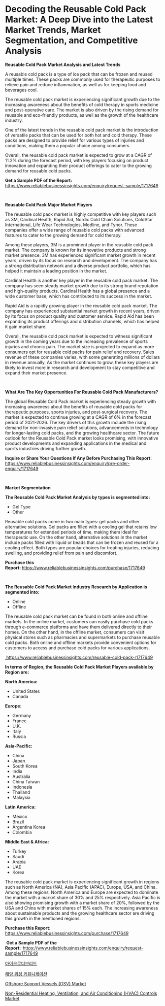 <p><h1>Decoding the Reusable Cold Pack Market: A Deep Dive into the Latest Market Trends, Market Segmentation, and Competitive Analysis</h1></p><p><strong>Reusable Cold Pack Market Analysis and Latest Trends</strong></p>
<p><p>A reusable cold pack is a type of ice pack that can be frozen and reused multiple times. These packs are commonly used for therapeutic purposes to relieve pain and reduce inflammation, as well as for keeping food and beverages cool.</p><p>The reusable cold pack market is experiencing significant growth due to the increasing awareness about the benefits of cold therapy in sports medicine and post-operative care. The market is also driven by the rising demand for reusable and eco-friendly products, as well as the growth of the healthcare industry.</p><p>One of the latest trends in the reusable cold pack market is the introduction of versatile packs that can be used for both hot and cold therapy. These packs are designed to provide relief for various types of injuries and conditions, making them a popular choice among consumers.</p><p>Overall, the reusable cold pack market is expected to grow at a CAGR of 11.2% during the forecast period, with key players focusing on product innovation and expanding their product offerings to cater to the growing demand for reusable cold packs.</p></p>
<p><strong>Get a Sample PDF of the Report:&nbsp;</strong> <a href="https://www.reliablebusinessinsights.com/enquiry/request-sample/1717649">https://www.reliablebusinessinsights.com/enquiry/request-sample/1717649</a></p>
<p>&nbsp;</p>
<p><strong>Reusable Cold Pack Major Market Players</strong></p>
<p><p>The reusable cold pack market is highly competitive with key players such as 3M, Cardinal Health, Rapid Aid, Nordic Cold Chain Solutions, ColdStar International, Life Wear Technologies, Medline, and Tynor. These companies offer a wide range of reusable cold packs with advanced features to cater to the growing demand for cold therapy.</p><p>Among these players, 3M is a prominent player in the reusable cold pack market. The company is known for its innovative products and strong market presence. 3M has experienced significant market growth in recent years, driven by its focus on research and development. The company has a strong distribution network and a diverse product portfolio, which has helped it maintain a leading position in the market.</p><p>Cardinal Health is another key player in the reusable cold pack market. The company has seen steady market growth due to its strong brand reputation and high-quality products. Cardinal Health has a global presence and a wide customer base, which has contributed to its success in the market.</p><p>Rapid Aid is a rapidly growing player in the reusable cold pack market. The company has experienced substantial market growth in recent years, driven by its focus on product quality and customer service. Rapid Aid has been expanding its product offerings and distribution channels, which has helped it gain market share.</p><p>Overall, the reusable cold pack market is expected to witness significant growth in the coming years due to the increasing prevalence of sports injuries and chronic pain. The market size is projected to expand as more consumers opt for reusable cold packs for pain relief and recovery. Sales revenue of these companies varies, with some generating millions of dollars in revenue annually. As the market continues to grow, these key players are likely to invest more in research and development to stay competitive and expand their market presence.</p></p>
<p>&nbsp;</p>
<p><strong>What Are The Key Opportunities For Reusable Cold Pack Manufacturers?</strong></p>
<p><p>The global Reusable Cold Pack market is experiencing steady growth with increasing awareness about the benefits of reusable cold packs for therapeutic purposes, sports injuries, and post-surgical recovery. The market is expected to continue growing at a CAGR of 6% in the forecast period of 2021-2026. The key drivers of this growth include the rising demand for non-invasive pain relief solutions, advancements in technology for longer-lasting cold packs, and the growing healthcare sector. The future outlook for the Reusable Cold Pack market looks promising, with innovative product developments and expanding applications in the medical and sports industries driving further growth.</p></p>
<p><strong>Inquire or Share Your Questions If Any Before Purchasing This Report:</strong> <a href="https://www.reliablebusinessinsights.com/enquiry/pre-order-enquiry/1717649">https://www.reliablebusinessinsights.com/enquiry/pre-order-enquiry/1717649</a></p>
<p>&nbsp;</p>
<p><strong>Market Segmentation</strong></p>
<p><strong>The Reusable Cold Pack Market Analysis by types is segmented into:</strong></p>
<p><ul><li>Gel Type</li><li>Other</li></ul></p>
<p><p>Reusable cold packs come in two main types: gel packs and other alternative solutions. Gel packs are filled with a cooling gel that retains low temperatures for extended periods of time, making them ideal for therapeutic use. On the other hand, alternative solutions in the market include packs filled with liquid or beads that can be frozen and reused for a cooling effect. Both types are popular choices for treating injuries, reducing swelling, and providing relief from pain and discomfort.</p></p>
<p><strong>Purchase this Report:&nbsp;</strong><a href="https://www.reliablebusinessinsights.com/purchase/1717649">https://www.reliablebusinessinsights.com/purchase/1717649</a></p>
<p>&nbsp;</p>
<p><strong>The Reusable Cold Pack Market Industry Research by Application is segmented into:</strong></p>
<p><ul><li>Online</li><li>Offline</li></ul></p>
<p><p>The reusable cold pack market can be found in both online and offline markets. In the online market, customers can easily purchase cold packs through e-commerce platforms and have them delivered directly to their homes. On the other hand, in the offline market, consumers can visit physical stores such as pharmacies and supermarkets to purchase reusable cold packs. Both online and offline markets provide convenient options for customers to access and purchase cold packs for various applications.</p></p>
<p><a href="https://www.reliablebusinessinsights.com/reusable-cold-pack-r1717649">&nbsp;https://www.reliablebusinessinsights.com/reusable-cold-pack-r1717649</a></p>
<p><strong>In terms of Region, the Reusable Cold Pack Market Players available by Region are:</strong></p>
<p>
    <p> <strong> North America: </strong>
        <ul>
            <li>United States</li>
            <li>Canada</li>
        </ul>
        </p> 
    <p> <strong> Europe: </strong>
        <ul>
            <li>Germany</li>
            <li>France</li>
            <li>U.K.</li>
            <li>Italy</li>
            <li>Russia</li>
        </ul>
        </p> 
    <p> <strong> Asia-Pacific: </strong>
        <ul>
            <li>China</li>
            <li>Japan</li>
            <li>South Korea</li>
            <li>India</li>
            <li>Australia</li>
            <li>China Taiwan</li>
            <li>Indonesia</li>
            <li>Thailand</li>
            <li>Malaysia</li>
        </ul>
        </p> 
    <p> <strong> Latin America: </strong>
        <ul>
            <li>Mexico</li>
            <li>Brazil</li>
            <li>Argentina Korea</li>
            <li>Colombia</li>
        </ul>
        </p> 
    <p> <strong> Middle East & Africa: </strong>
        <ul>
            <li>Turkey</li>
            <li>Saudi</li>
            <li>Arabia</li>
            <li>UAE</li>
            <li>Korea</li>
        </ul>
    </p>
    </p>
<p><p>The reusable cold pack market is experiencing significant growth in regions such as North America (NA), Asia Pacific (APAC), Europe, USA, and China. Among these regions, North America and Europe are expected to dominate the market with a market share of 30% and 25% respectively. Asia Pacific is also showing promising growth with a market share of 20%, followed by the USA and China with market shares of 15% each. The increasing awareness about sustainable products and the growing healthcare sector are driving this growth in the mentioned regions.</p></p>
<p><strong>Purchase this Report: </strong><a href="https://www.reliablebusinessinsights.com/purchase/1717649">https://www.reliablebusinessinsights.com/purchase/1717649</a></p>
<p>&nbsp;<strong>Get a Sample PDF of the Report:&nbsp;&nbsp;</strong><a href="https://www.reliablebusinessinsights.com/enquiry/request-sample/1717649">https://www.reliablebusinessinsights.com/enquiry/request-sample/1717649</a></p>
<p><strong></strong></p>
<p><p><a href="https://github.com/ThomasElmes2022/Market-Research-Report-List-1/blob/main/1496776181210.md">마이크로디브리드</a></p><p><a href="https://github.com/risastia4/Market-Research-Report-List-1/blob/main/4055220181209.md">해양 위성 커뮤니케이션</a></p><p><a href="https://github.com/cecuraprangm/Market-Research-Report-List-3/blob/main/offshore-support-vessels-osv-market.md">Offshore Support Vessels (OSV) Market</a></p><p><a href="https://github.com/ChiragRP21/Market-Research-Report-List-5/blob/main/non-residential-heating-ventilation-and-air-conditioning-hvac-controls-market.md">Non-Residential Heating, Ventilation, and Air Conditioning (HVAC) Controls Market</a></p></p>